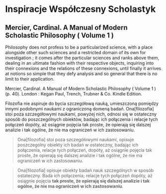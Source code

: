# Inspiracje Współczesny Scholastyk

## Mercier, Cardinal. A Manual of Modern Scholastic Philosophy ( Volume 1 )

Philosophy does not profess to be a particularized science, with a place alongside other such sciences and a restricted domain of its own for investigation ; it comes after the particular sciences and ranks above them, dealing in an ultimate fashion with their respective objects, inquiring into their connexions and the relations of these connexions, until finally it arrives at notions so simple that they defy analysis and so general that there is no limit to their application.

Mercier, Cardinal. A Manual of Modern Scholastic Philosophy ( Volume 1 ) (p. 40). London : Kegan Paul, Trench, Trubner & Co. Kindle Edition. 

Filozofia nie aspiruje do bycia szczegółową nauką, umieszczoną pomiędzy innymi podobnymi naukami z ograniczoną domeną badań. Ona[filozofia] stoi poza szczegółowymi naukami, powyżej nich, odnosi się w ostateczny sposób do poszczególnych obiektów, badając ich połączenia i relacje tych połączeń dopóty, aż osiągnie pojęcia tak proste, że opierają się dalszej analizie i tak ogólne, że nie ma ograniczeń w ich zastosowaniu.

> Ona[filozofia] stoi poza szczegółowymi naukami, opisuje poszczególny obiekty ich badań w ostateczny, badając ich połączenia, relacje tych połączeń, dopóty, aż osiągnie pojęcia tak proste, że opierają się dalszej analizie i tak ogólne, że nie ma ograniczeń w ich zastosowaniu.

> Ona[filozofia] opisuje obiekty badań nauk szczególnych w sposób ostateczny. Bada ich połączenia; relacje tych połączeń  dopóty, aż osiągnie pojęcia **tak proste, że opierają się dalszej analizie i tak ogólne, że nie ma ograniczeń w ich zastosowaniu**.
>
> 

